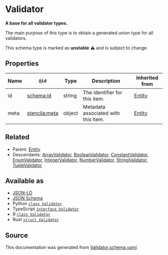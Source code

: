 # Validator

**A base for all validator types.**

The main purpose of this type is to obtain a generated union type for all validators.

This schema type is marked as **unstable** ⚠️ and is subject to change.

## Properties

| Name | `@id`                                                 | Type   | Description                         | Inherited from      |
| ---- | ----------------------------------------------------- | ------ | ----------------------------------- | ------------------- |
| id   | [schema:id](https://schema.org/id)                    | string | The identifier for this item.       | [Entity](Entity.md) |
| meta | [stencila:meta](https://schema.stenci.la/meta.jsonld) | object | Metadata associated with this item. | [Entity](Entity.md) |

## Related

- Parent: [Entity](Entity.md)
- Descendants: [ArrayValidator](ArrayValidator.md), [BooleanValidator](BooleanValidator.md), [ConstantValidator](ConstantValidator.md), [EnumValidator](EnumValidator.md), [IntegerValidator](IntegerValidator.md), [NumberValidator](NumberValidator.md), [StringValidator](StringValidator.md), [TupleValidator](TupleValidator.md)

## Available as

- [JSON-LD](https://schema.stenci.la/Validator.jsonld)
- [JSON Schema](https://schema.stenci.la/v1/Validator.schema.json)
- Python [`class Validator`](https://stencila.github.io/schema/python/docs/types.html#schema.types.Validator)
- TypeScript [`interface Validator`](https://stencila.github.io/schema/ts/docs/interfaces/validator.html)
- R [`class Validator`](https://cran.r-project.org/web/packages/stencilaschema/stencilaschema.pdf)
- Rust [`struct Validator`](https://docs.rs/stencila-schema/latest/stencila_schema/struct.Validator.html)

## Source

This documentation was generated from [Validator.schema.yaml](https://github.com/stencila/stencila/blob/master/schema/Validator.schema.yaml).
